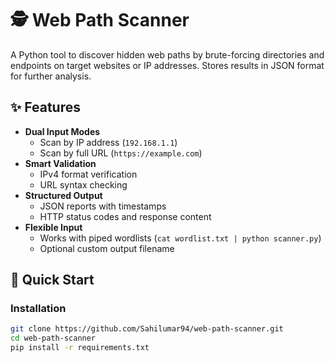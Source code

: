 # 🕵️ Web Path Scanner

A Python tool to discover hidden web paths by brute-forcing directories and endpoints on target websites or IP addresses. Stores results in JSON format for further analysis.

## ✨ Features
- **Dual Input Modes**
  - Scan by IP address (`192.168.1.1`)
  - Scan by full URL (`https://example.com`)
- **Smart Validation**
  - IPv4 format verification
  - URL syntax checking
- **Structured Output**
  - JSON reports with timestamps
  - HTTP status codes and response content
- **Flexible Input**
  - Works with piped wordlists (`cat wordlist.txt | python scanner.py`)
  - Optional custom output filename

## 🚀 Quick Start

### Installation
```bash
git clone https://github.com/Sahilumar94/web-path-scanner.git
cd web-path-scanner
pip install -r requirements.txt
